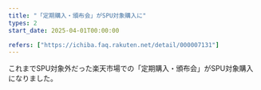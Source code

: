 ```yaml
---
title: "「定期購入・頒布会」がSPU対象購入に"
types: 2
start_date: 2025-04-01T00:00:00

refers: ["https://ichiba.faq.rakuten.net/detail/000007131"]
---
```


これまでSPU対象外だった楽天市場での「定期購入・頒布会」がSPU対象購入になりました。
